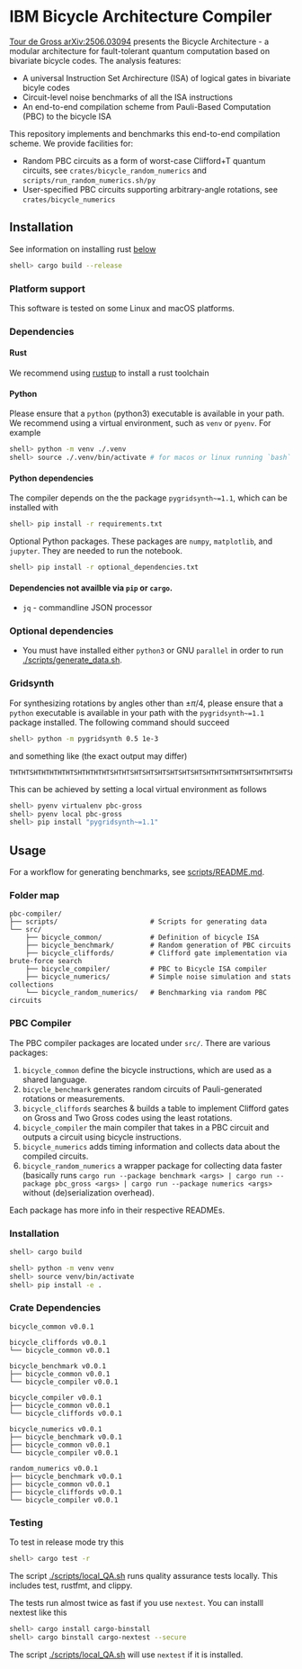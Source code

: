 # IBM Bicycle Architecture Compiler

[Tour de Gross arXiv:2506.03094](https://arxiv.org/abs/2506.03094) presents the Bicycle Architecture - a modular architecture for fault-tolerant quantum computation based on bivariate bicycle codes. The analysis features:

 - A universal Instruction Set Archirecture (ISA) of logical gates in bivariate bicyle codes
 - Circuit-level noise benchmarks of all the ISA instructions
 - An end-to-end compilation scheme from Pauli-Based Computation (PBC) to the bicycle ISA

This repository implements and benchmarks this end-to-end compilation scheme. We provide facilities for:
 - Random PBC circuits as a form of worst-case Clifford+T quantum circuits, see `crates/bicycle_random_numerics` and `scripts/run_random_numerics.sh/py`
 - User-specified PBC circuits supporting arbitrary-angle rotations, see `crates/bicycle_numerics`

## Installation

See information on installing rust [below](#rust)
```sh
shell> cargo build --release
```

### Platform support

This software is tested on some Linux and macOS platforms.

### Dependencies

#### Rust

We recommend using [rustup](https://www.rust-lang.org/tools/install) to install a rust toolchain

#### Python

Please ensure that a `python` (python3) executable is available in your path.
We recommend using a virtual environment, such as `venv` or `pyenv`. For example

```sh
shell> python -m venv ./.venv
shell> source ./.venv/bin/activate # for macos or linux running `bash` or `zsh`
```


#### Python dependencies


The compiler depends on the the package `pygridsynth~=1.1`, which can be installed with
```sh
shell> pip install -r requirements.txt
```

Optional Python packages. These packages are `numpy`, `matplotlib`, and `jupyter`.
They are needed to run the notebook.
```sh
shell> pip install -r optional_dependencies.txt
```

#### Dependencies not availble via `pip` or `cargo`.

* `jq` - commandline JSON processor

### Optional dependencies

* You must have installed either `python3` or GNU `parallel` in order to
  run [./scripts/generate_data.sh](./scripts/generate_data.sh).

### Gridsynth
For synthesizing rotations by angles other than $\pm\pi/4$,
please ensure that a `python` executable is available in your path with the `pygridsynth~=1.1` package installed.
The following command should succeed
```sh
shell> python -m pygridsynth 0.5 1e-3
```
and something like (the exact output may differ)
```
THTHTSHTHTHTHTHTSHTHTHTHTSHTHTSHTSHTSHTSHTSHTSHTSHTHTSHTHTSHTSHTHTSHTSHTHTSHSSWWWWWWW
```

This can be achieved by setting a local virtual environment as follows
```sh
shell> pyenv virtualenv pbc-gross
shell> pyenv local pbc-gross
shell> pip install "pygridsynth~=1.1"
```

## Usage

For a workflow for generating benchmarks, see [scripts/README.md](scripts/).

### Folder map

```
pbc-compiler/
├── scripts/                       # Scripts for generating data
└── src/
    ├── bicycle_common/            # Definition of bicycle ISA
    ├── bicycle_benchmark/         # Random generation of PBC circuits
    ├── bicycle_cliffords/         # Clifford gate implementation via brute-force search
    ├── bicycle_compiler/          # PBC to Bicycle ISA compiler
    ├── bicycle_numerics/          # Simple noise simulation and stats collections
    └── bicycle_random_numerics/   # Benchmarking via random PBC circuits
```

### PBC Compiler
The PBC compiler packages are located under `src/`.
There are various packages:

1. `bicycle_common` define the bicycle instructions, which are used as a shared language.
1. `bicycle_benchmark` generates random circuits of Pauli-generated rotations or measurements.
1. `bicycle_cliffords` searches & builds a table to implement Clifford gates on Gross and Two Gross codes using the least rotations.
1. `bicycle_compiler` the main compiler that takes in a PBC circuit and outputs a circuit using bicycle instructions.
1. `bicycle_numerics` adds timing information and collects data about the compiled circuits.
1. `bicycle_random_numerics` a wrapper package for collecting data faster (basically runs `cargo run --package benchmark <args> | cargo run --package pbc_gross <args> | cargo run --package numerics <args>` without (de)serialization overhead).

Each package has more info in their respective READMEs.

### Installation

```sh
shell> cargo build

shell> python -m venv venv
shell> source venv/bin/activate
shell> pip install -e .
```

### Crate Dependencies
```
bicycle_common v0.0.1

bicycle_cliffords v0.0.1
└── bicycle_common v0.0.1

bicycle_benchmark v0.0.1
├── bicycle_common v0.0.1
└── bicycle_compiler v0.0.1

bicycle_compiler v0.0.1
├── bicycle_common v0.0.1
└── bicycle_cliffords v0.0.1

bicycle_numerics v0.0.1
├── bicycle_benchmark v0.0.1
├── bicycle_common v0.0.1
└── bicycle_compiler v0.0.1

random_numerics v0.0.1
├── bicycle_benchmark v0.0.1
├── bicycle_common v0.0.1
├── bicycle_cliffords v0.0.1
└── bicycle_compiler v0.0.1
```

### Testing

To test in release mode try this
```sh
shell> cargo test -r
```

The script [./scripts/local_QA.sh](./scripts/local_QA.sh) runs quality assurance tests locally.
This includes test, rustfmt, and clippy.

The tests run almost twice as fast if you use `nextest`.
You can installl nextest like this
```sh
shell> cargo install cargo-binstall
shell> cargo binstall cargo-nextest --secure
```

The script [./scripts/local_QA.sh](./scripts/local_QA.sh) will use `nextest` if it is
installed.
